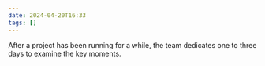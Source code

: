 ```yaml
---
date: 2024-04-20T16:33
tags: []
---
```

After a project has been running for a while, the team dedicates one to three days to examine the key moments.